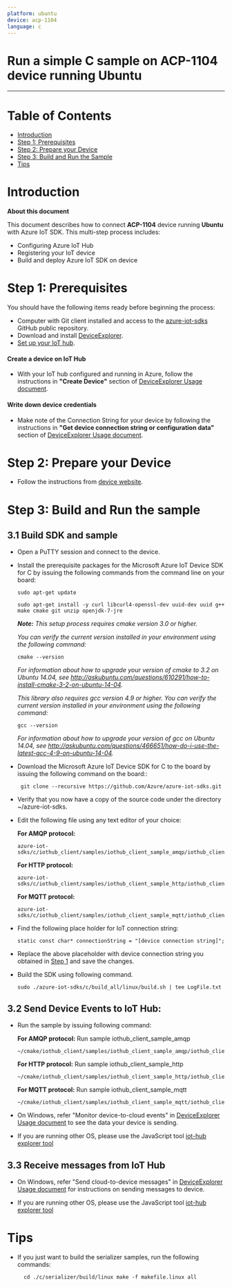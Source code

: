 ```yaml
---
platform: ubuntu
device: acp-1104
language: c
---
```


Run a simple C sample on ACP-1104 device running Ubuntu
===
---

# Table of Contents

-   [Introduction](#Introduction)
-   [Step 1: Prerequisites](#Prerequisites)
-   [Step 2: Prepare your Device](#PrepareDevice)
-   [Step 3: Build and Run the Sample](#Build)
-   [Tips](#tips)

<a name="Introduction"></a>
# Introduction

**About this document**

This document describes how to connect **ACP-1104** device running **Ubuntu** with Azure IoT SDK. This multi-step process includes:
-   Configuring Azure IoT Hub
-   Registering your IoT device
-   Build and deploy Azure IoT SDK on device

<a name="Prerequisites"></a>
# Step 1: Prerequisites

You should have the following items ready before beginning the process:

-   Computer with Git client installed and access to the
    [azure-iot-sdks](https://github.com/Azure/azure-iot-sdks) GitHub
    public repository.
-   Download and install [DeviceExplorer](https://github.com/Azure/azure-iot-sdks/releases/download/2015-11-13/SetupDeviceExplorer.msi).
-   [Set up your IoT hub](https://github.com/Azure/azure-iot-sdks/blob/master/doc/setup_iothub.md).
#### Create a device on IoT Hub
-   With your IoT hub configured and running in Azure, follow the instructions in **"Create Device"** section of [DeviceExplorer Usage document](https://github.com/Azure/azure-iot-sdks/blob/master/tools/DeviceExplorer/doc/how_to_use_device_explorer.md).
#### Write down device credentials
-   Make note of the Connection String for your device by following the instructions in **"Get device connection string or configuration data"** section of [DeviceExplorer Usage document](https://github.com/Azure/azure-iot-sdks/blob/master/tools/DeviceExplorer/doc/how_to_use_device_explorer.md).

<a name="PrepareDevice"></a>
# Step 2: Prepare your Device
-   Follow the instructions from [device website](http://www.aaeon.com/en/p/infotainment-multi-touch-panel-solutions-1104/).

<a name="Build"></a>
# Step 3: Build and Run the sample

<a name="Load"></a>
## 3.1 Build SDK and sample

-   Open a PuTTY session and connect to the device.

-   Install the prerequisite packages for the Microsoft Azure IoT Device SDK for C by issuing the following commands from the command line on your board:

        sudo apt-get update

        sudo apt-get install -y curl libcurl4-openssl-dev uuid-dev uuid g++ make cmake git unzip openjdk-7-jre
    
    ***Note:*** *This setup process requires cmake version 3.0 or higher.* 
    
    *You can verify the current version installed in your environment using the  following command:*

        cmake --version

    *For information about how to upgrade your version of cmake to 3.2 on Ubuntu 14.04, see <http://askubuntu.com/questions/610291/how-to-install-cmake-3-2-on-ubuntu-14-04>.*
    
    *This library also requires gcc version 4.9 or higher. You can verify the current version installed in your environment using the following command:*
    
        gcc --version 

    *For information about how to upgrade your version of gcc on Ubuntu 14.04, see <http://askubuntu.com/questions/466651/how-do-i-use-the-latest-gcc-4-9-on-ubuntu-14-04>.*

-  Download the Microsoft Azure IoT Device SDK for C to the board by issuing the following command on the board::

        git clone --recursive https://github.com/Azure/azure-iot-sdks.git

-  Verify that you now have a copy of the source code under the directory ~/azure-iot-sdks.

-   Edit the following file using any text editor of your choice:
  
    **For AMQP protocol:**

        azure-iot-sdks/c/iothub_client/samples/iothub_client_sample_amqp/iothub_client_sample_amqp.c

    **For HTTP protocol:**

        azure-iot-sdks/c/iothub_client/samples/iothub_client_sample_http/iothub_client_sample_http.c
	
	**For MQTT protocol:**
		
        azure-iot-sdks/c/iothub_client/samples/iothub_client_sample_mqtt/iothub_client_sample_mqtt.c

-   Find the following place holder for IoT connection string:

        static const char* connectionString = "[device connection string]";

-   Replace the above placeholder with device connection string you obtained in [Step 1](#Step-1:-Prerequisites) and save the changes.

-   Build the SDK using following command.
	
        sudo ./azure-iot-sdks/c/build_all/linux/build.sh | tee LogFile.txt

## 3.2 Send Device Events to IoT Hub:

-   Run the sample by issuing following command:

    **For AMQP protocol:** Run sample iothub_client_sample_amqp

        ~/cmake/iothub_client/samples/iothub_client_sample_amqp/iothub_client_sample_amqp

    **For HTTP protocol:** Run sample iothub_client_sample_http

        ~/cmake/iothub_client/samples/iothub_client_sample_http/iothub_client_sample_http

 	  **For MQTT protocol:** Run sample iothub_client_sample_mqtt

        ~/cmake/iothub_client/samples/iothub_client_sample_mqtt/iothub_client_sample_mqtt

-   On Windows, refer "Monitor device-to-cloud events" in [DeviceExplorer Usage document](https://github.com/Azure/azure-iot-sdks/blob/master/tools/DeviceExplorer/doc/how_to_use_device_explorer.md) to see the data your device is sending.

-   If you are running other OS, please use the JavaScript tool [iot-hub explorer tool](https://github.com/Azure/azure-iot-sdks/tree/master/tools/iothub-explorer)

## 3.3 Receive messages from IoT Hub

-   On Windows, refer "Send cloud-to-device messages" in [DeviceExplorer Usage document](https://github.com/Azure/azure-iot-sdks/blob/master/tools/DeviceExplorer/doc/how_to_use_device_explorer.md) for instructions on sending messages to device.

-   If you are running other OS, please use the JavaScript tool [iot-hub explorer tool](https://github.com/Azure/azure-iot-sdks/tree/master/tools/iothub-explorer)

<a name="tips"></a>
# Tips

- If you just want to build the serializer samples, run the following commands:
 
        cd ./c/serializer/build/linux make -f makefile.linux all
  
